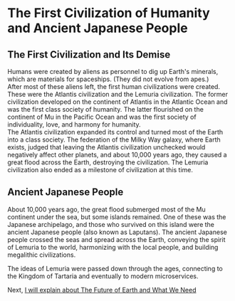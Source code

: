 # The First Civilization of Humanity and Ancient Japanese People
## The First Civilization and Its Demise
Humans were created by aliens as personnel to dig up Earth's minerals, which are materials for spaceships. (They did not evolve from apes.)<br>
After most of these aliens left, the first human civilizations were created. These were the Atlantis civilization and the Lemuria civilization.
The former civilization developed on the continent of Atlantis in the Atlantic Ocean and was the first class society of humanity.
The latter flourished on the continent of Mu in the Pacific Ocean and was the first society of individuality, love, and harmony for humanity.<br>
The Atlantis civilization expanded its control and turned most of the Earth into a class society. The federation of the Milky Way galaxy, where Earth exists, judged that leaving the Atlantis civilization unchecked would negatively affect other planets, and about 10,000 years ago, they caused a great flood across the Earth, destroying the civilization. The Lemuria civilization also ended as a milestone of civilization at this time.

## Ancient Japanese People
About 10,000 years ago, the great flood submerged most of the Mu continent under the sea, but some islands remained. One of these was the Japanese archipelago, and those who survived on this island were the ancient Japanese people (also known as Laputans). The ancient Japanese people crossed the seas and spread across the Earth, conveying the spirit of Lemuria to the world, harmonizing with the local people, and building megalithic civilizations.

The ideas of Lemuria were passed down through the ages, connecting to the Kingdom of Tartaria and eventually to modern microservices.

Next, [I will explain about The Future of Earth and What We Need](../README.md#the-future-of-earth-and-what-we-need)